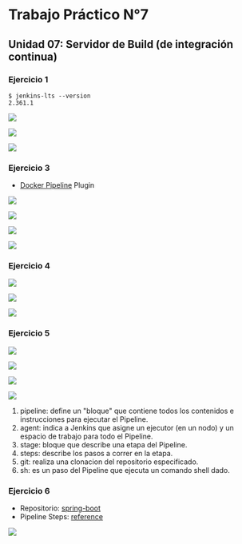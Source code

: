 # Trabajo Práctico N°7

## Unidad 07: Servidor de Build (de integración continua)

### Ejercicio 1

```console
$ jenkins-lts --version
2.361.1
```

![](../files/07/01-01.png)

![](../files/07/01-02.png)

![](../files/07/01-03.png)

### Ejercicio 3

- [Docker Pipeline](https://plugins.jenkins.io/docker-workflow/) Plugin

![](../files/07/03-01.png)

![](../files/07/03-02.png)

![](../files/07/03-03.png)

![](../files/07/03-04.png)

### Ejercicio 4

![](../files/07/04-01.png)

![](../files/07/04-02.png)

![](../files/07/04-03.png)

### Ejercicio 5

![](../files/07/05-01.png)

![](../files/07/05-02.png)

![](../files/07/05-03.png)

![](../files/07/05-04.png)

1. pipeline: define un "bloque" que contiene todos los contenidos e
instrucciones para ejecutar el Pipeline.
2. agent: indica a Jenkins que asigne un ejecutor (en un nodo) y un espacio de
trabajo para todo el Pipeline.
3. stage: bloque que describe una etapa del Pipeline.
4. steps: describe los pasos a correr en la etapa.
5. git: realiza una clonacion del repositorio especificado.
6. sh: es un paso del Pipeline que ejecuta un comando shell dado.

### Ejercicio 6

- Repositorio: [spring-boot](https://github.com/ivanln26/spring-boot)
- Pipeline Steps: [reference](https://www.jenkins.io/doc/pipeline/steps/)

![](../files/07/06-01.png)
